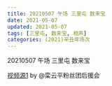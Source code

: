 ```yaml
---
title: 20210507 午场 三里屯 数来宝
date: 2021-05-07
updated: 2021-05-07
tags: [三里屯, 数来宝, 相声] 
categories: (2021)辛丑年场次
---
```

20210507 午场 三里屯 数来宝

[视频源1](https://m.weibo.cn/6574451359/4634259287446175) by @栾云平粉丝团后援会
